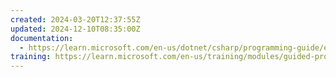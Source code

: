 ```yaml
---
created: 2024-03-20T12:37:55Z
updated: 2024-12-10T08:35:00Z
documentation:
  - https://learn.microsoft.com/en-us/dotnet/csharp/programming-guide/events/
training: https://learn.microsoft.com/en-us/training/modules/guided-project-implement-events/
---
```

